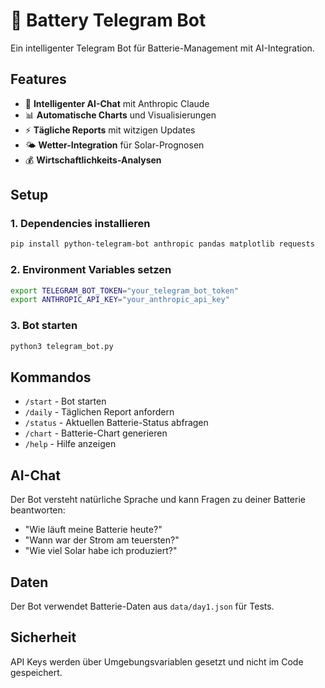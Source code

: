 # 🔋 Battery Telegram Bot

Ein intelligenter Telegram Bot für Batterie-Management mit AI-Integration.

## Features

- 🤖 **Intelligenter AI-Chat** mit Anthropic Claude
- 📊 **Automatische Charts** und Visualisierungen
- ⚡ **Tägliche Reports** mit witzigen Updates
- 🌤️ **Wetter-Integration** für Solar-Prognosen
- 💰 **Wirtschaftlichkeits-Analysen**

## Setup

### 1. Dependencies installieren
```bash
pip install python-telegram-bot anthropic pandas matplotlib requests
```

### 2. Environment Variables setzen
```bash
export TELEGRAM_BOT_TOKEN="your_telegram_bot_token"
export ANTHROPIC_API_KEY="your_anthropic_api_key"
```

### 3. Bot starten
```bash
python3 telegram_bot.py
```

## Kommandos

- `/start` - Bot starten
- `/daily` - Täglichen Report anfordern
- `/status` - Aktuellen Batterie-Status abfragen
- `/chart` - Batterie-Chart generieren
- `/help` - Hilfe anzeigen

## AI-Chat

Der Bot versteht natürliche Sprache und kann Fragen zu deiner Batterie beantworten:

- "Wie läuft meine Batterie heute?"
- "Wann war der Strom am teuersten?"
- "Wie viel Solar habe ich produziert?"

## Daten

Der Bot verwendet Batterie-Daten aus `data/day1.json` für Tests.

## Sicherheit

API Keys werden über Umgebungsvariablen gesetzt und nicht im Code gespeichert.